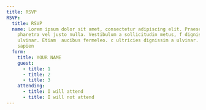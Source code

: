 ```yaml
---
title: RSVP
RSVP:
  title: RSVP
  name: Lorem ipsum dolor sit amet, consectetur adipiscing elit. Praesent sit amet
    pharetra vel justo nulla. Vestibulum a sollicitudin metus, f dignissim a
    ulvinar. Etiam  aucibus fermeleo. c ultricies dignissim a ulvinar. Etiam
    sapien
  form:
    title: YOUR NAME
    guest:
      - title: 1
      - title: 2
      - title: 3
    attending:
      - title: I will attend
      - title: I will not attend
---
```

